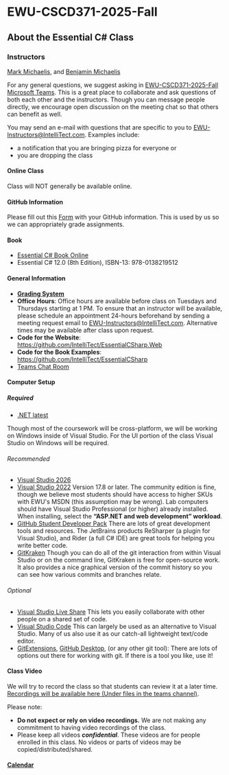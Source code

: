 # EWU-CSCD371-2025-Fall

## About the Essential C# Class

### Instructors

[Mark Michaelis](https://github.com/MarkMichaelis), and [Benjamin Michaelis](https://github.com/BenjaminMichaelis)

For any general questions, we suggest asking in [EWU-CSCD371-2025-Fall Microsoft Teams](https://teams.microsoft.com/l/team/19%3A-qnYSd-Fm7uabbbLd3oiQnINgh_hyKqXMjgnG3Wc-X41%40thread.tacv2/conversations?groupId=d09b519d-908f-4c2d-82fd-f12f2b7c64b1&tenantId=37321907-14a5-4390-987d-ec0c66c655cd). This is a great place to collaborate and ask questions of both each other and the instructors. Though you can message people directly, we encourage open discussion on the meeting chat so that others can benefit as well.

You may send an e-mail with questions that are specific to you to <EWU-Instructors@IntelliTect.com>. Examples include:

* a notification that you are bringing pizza for everyone or
* you are dropping the class

#### Online Class

Class will NOT generally be available online.

#### GitHub Information

Please fill out this [Form](https://forms.cloud.microsoft/r/c6vx049NRa) with your GitHub information. This is used by us so we can appropriately grade assignments.

#### Book

* [Essential C# Book Online](https://EssentialCSharp.com)
* Essential C# 12.0 (8th Edition), ISBN-13: 978-0138219512

#### General Information

* [**Grading System**](./Docs/Homework-Grading.md)
* **Office Hours**: Office hours are available before class on Tuesdays and Thursdays starting at 1 PM.  To ensure that an instructor will be available, please schedule an appointment 24-hours beforehand by sending a meeting request email to <EWU-Instructors@IntelliTect.com>.  Alternative times may be available after class upon request.
* **Code for the Website**: <https://github.com/IntelliTect/EssentialCSharp.Web>
* **Code for the Book Examples**: <https://github.com/IntelliTect/EssentialCSharp>
* [Teams Chat Room](https://teams.microsoft.com/l/team/19%3A-qnYSd-Fm7uabbbLd3oiQnINgh_hyKqXMjgnG3Wc-X41%40thread.tacv2/conversations?groupId=d09b519d-908f-4c2d-82fd-f12f2b7c64b1&tenantId=37321907-14a5-4390-987d-ec0c66c655cd)

#### Computer Setup

##### Required

* [.NET latest](https://dotnet.microsoft.com/download)

Though most of the coursework will be cross-platform, we will be working on Windows inside of Visual Studio. For the UI portion of the class Visual Studio on Windows will be required.

###### Recommended

* [Visual Studio 2026](https://visualstudio.microsoft.com/insiders/)
* [Visual Studio 2022](https://visualstudio.microsoft.com/downloads/)
  Version 17.8 or later. The community edition is fine, though we believe most students should have access to higher SKUs with EWU's MSDN (this assumption may be wrong). Lab computers should have Visual Studio Professional (or higher) already installed. When installing, select the **“ASP.NET and web development” workload**.
* [GitHub Student Developer Pack](https://education.github.com/students)
  There are lots of great development tools and resources. The JetBrains products ReSharper (a plugin for Visual Studio), and Rider (a full C# IDE) are great tools for helping you write better code.
* [GitKraken](https://www.gitkraken.com/invite/bX2Nqsqr)
  Though you can do all of the git interaction from within Visual Studio or on the command line, GitKraken is free for open-source work. It also provides a nice graphical version of the commit history so you can see how various commits and branches relate.

###### Optional

* [Visual Studio Live Share](https://visualstudio.microsoft.com/services/live-share/) This lets you easily collaborate with other people on a shared set of code.
* [Visual Studio Code](https://code.visualstudio.com/) This can largely be used as an alternative to Visual Studio. Many of us also use it as our catch-all lightweight text/code editor.
* [GitExtensions](https://gitextensions.github.io/), [GitHub Desktop](https://desktop.github.com/), (or any other git tool): There are lots of options out there for working with git. If there is a tool you like, use it!

#### Class Video

We will try to record the class so that students can review it at a later time. [Recordings will be available here (Under files in the teams channel)](https://intellitectsp.sharepoint.com/:f:/s/EWU-CSCD371-2025-Fall/EowJPXpsONBNs-wRVdqPP-YB6WzQMUvgqodUOy_J-94jWw?e=DydkO7).

Please note:

* **Do not expect or rely on video recordings.**  We are not making any commitment to having video recordings of the class.
* Please keep all videos ***confidential***. These videos are for people enrolled in this class.  No videos or parts of videos may be copied/distributed/shared.

#### [Calendar](./Docs/Schedule.md)
